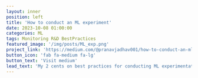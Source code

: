 ```yaml
---
layout: inner
position: left
title: 'How to conduct an ML experiment'
date: 2023-10-08 01:00:00
categories: ML
tags: Monitoring R&D BestPractices
featured_image: '/img/posts/ML_exp.png'
project_link: 'https://medium.com/@pranavjadhav001/how-to-conduct-an-ml-experiment-a431f9a1b65b'
button_icon: 'fab fa-medium fa-lg'
button_text: 'Visit medium'
lead_text: 'My 2 cents on best practices for conducting ML experimentation'
---
```

